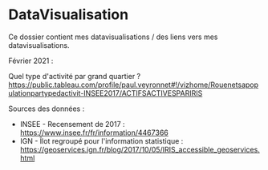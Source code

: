 # DataVisualisation

Ce dossier contient mes datavisualisations / des liens vers mes datavisualisations. 

Février 2021 : 

Quel type d'activité par grand quartier ?
https://public.tableau.com/profile/paul.veyronnet#!/vizhome/Rouenetsapopulationpartypedactivit-INSEE2017/ACTIFSACTIVESPARIRIS

Sources des données : 
- INSEE - Recensement de 2017 : https://www.insee.fr/fr/information/4467366
- IGN - Îlot regroupé pour l'information statistique : https://geoservices.ign.fr/blog/2017/10/05/IRIS_accessible_geoservices.html
